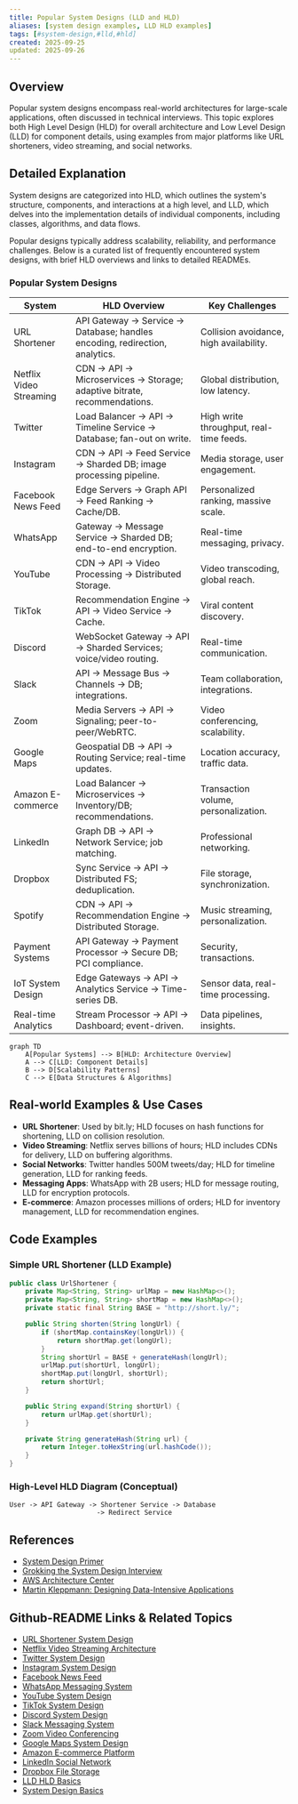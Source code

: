 ```yaml
---
title: Popular System Designs (LLD and HLD)
aliases: [system design examples, LLD HLD examples]
tags: [#system-design,#lld,#hld]
created: 2025-09-25
updated: 2025-09-26
---
```


## Overview

Popular system designs encompass real-world architectures for large-scale applications, often discussed in technical interviews. This topic explores both High Level Design (HLD) for overall architecture and Low Level Design (LLD) for component details, using examples from major platforms like URL shorteners, video streaming, and social networks.

## Detailed Explanation

System designs are categorized into HLD, which outlines the system's structure, components, and interactions at a high level, and LLD, which delves into the implementation details of individual components, including classes, algorithms, and data flows.

Popular designs typically address scalability, reliability, and performance challenges. Below is a curated list of frequently encountered system designs, with brief HLD overviews and links to detailed READMEs.

### Popular System Designs

| System | HLD Overview | Key Challenges |
|--------|--------------|----------------|
| URL Shortener | API Gateway -> Service -> Database; handles encoding, redirection, analytics. | Collision avoidance, high availability. |
| Netflix Video Streaming | CDN -> API -> Microservices -> Storage; adaptive bitrate, recommendations. | Global distribution, low latency. |
| Twitter | Load Balancer -> API -> Timeline Service -> Database; fan-out on write. | High write throughput, real-time feeds. |
| Instagram | CDN -> API -> Feed Service -> Sharded DB; image processing pipeline. | Media storage, user engagement. |
| Facebook News Feed | Edge Servers -> Graph API -> Feed Ranking -> Cache/DB. | Personalized ranking, massive scale. |
| WhatsApp | Gateway -> Message Service -> Sharded DB; end-to-end encryption. | Real-time messaging, privacy. |
| YouTube | CDN -> API -> Video Processing -> Distributed Storage. | Video transcoding, global reach. |
| TikTok | Recommendation Engine -> API -> Video Service -> Cache. | Viral content discovery. |
| Discord | WebSocket Gateway -> API -> Sharded Services; voice/video routing. | Real-time communication. |
| Slack | API -> Message Bus -> Channels -> DB; integrations. | Team collaboration, integrations. |
| Zoom | Media Servers -> API -> Signaling; peer-to-peer/WebRTC. | Video conferencing, scalability. |
| Google Maps | Geospatial DB -> API -> Routing Service; real-time updates. | Location accuracy, traffic data. |
| Amazon E-commerce | Load Balancer -> Microservices -> Inventory/DB; recommendations. | Transaction volume, personalization. |
| LinkedIn | Graph DB -> API -> Network Service; job matching. | Professional networking. |
| Dropbox | Sync Service -> API -> Distributed FS; deduplication. | File storage, synchronization. |
| Spotify | CDN -> API -> Recommendation Engine -> Distributed Storage. | Music streaming, personalization. |
| Payment Systems | API Gateway -> Payment Processor -> Secure DB; PCI compliance. | Security, transactions. |
| IoT System Design | Edge Gateways -> API -> Analytics Service -> Time-series DB. | Sensor data, real-time processing. |
| Real-time Analytics | Stream Processor -> API -> Dashboard; event-driven. | Data pipelines, insights. |

```mermaid
graph TD
    A[Popular Systems] --> B[HLD: Architecture Overview]
    A --> C[LLD: Component Details]
    B --> D[Scalability Patterns]
    C --> E[Data Structures & Algorithms]
```

## Real-world Examples & Use Cases

- **URL Shortener**: Used by bit.ly; HLD focuses on hash functions for shortening, LLD on collision resolution.
- **Video Streaming**: Netflix serves billions of hours; HLD includes CDNs for delivery, LLD on buffering algorithms.
- **Social Networks**: Twitter handles 500M tweets/day; HLD for timeline generation, LLD for ranking feeds.
- **Messaging Apps**: WhatsApp with 2B users; HLD for message routing, LLD for encryption protocols.
- **E-commerce**: Amazon processes millions of orders; HLD for inventory management, LLD for recommendation engines.

## Code Examples

### Simple URL Shortener (LLD Example)

```java
public class UrlShortener {
    private Map<String, String> urlMap = new HashMap<>();
    private Map<String, String> shortMap = new HashMap<>();
    private static final String BASE = "http://short.ly/";

    public String shorten(String longUrl) {
        if (shortMap.containsKey(longUrl)) {
            return shortMap.get(longUrl);
        }
        String shortUrl = BASE + generateHash(longUrl);
        urlMap.put(shortUrl, longUrl);
        shortMap.put(longUrl, shortUrl);
        return shortUrl;
    }

    public String expand(String shortUrl) {
        return urlMap.get(shortUrl);
    }

    private String generateHash(String url) {
        return Integer.toHexString(url.hashCode());
    }
}
```

### High-Level HLD Diagram (Conceptual)

```
User -> API Gateway -> Shortener Service -> Database
                      -> Redirect Service
```

## References

- [System Design Primer](https://github.com/donnemartin/system-design-primer)
- [Grokking the System Design Interview](https://www.educative.io/courses/grokking-the-system-design-interview)
- [AWS Architecture Center](https://aws.amazon.com/architecture/)
- [Martin Kleppmann: Designing Data-Intensive Applications](https://dataintensive.net/)

## Github-README Links & Related Topics

- [URL Shortener System Design](url-shortener-system-design/)
- [Netflix Video Streaming Architecture](netflix-video-streaming-architecture/)
- [Twitter System Design](twitter-system-design/)
- [Instagram System Design](instagram-system-design/)
- [Facebook News Feed](facebook-news-feed/)
- [WhatsApp Messaging System](whatsapp-messaging-system/)
- [YouTube System Design](youtube-system-design/)
- [TikTok System Design](tiktok-system-design/)
- [Discord System Design](discord-system-design/)
- [Slack Messaging System](slack-messaging-system/)
- [Zoom Video Conferencing](zoom-video-conferencing/)
- [Google Maps System Design](google-maps-system-design/)
- [Amazon E-commerce Platform](amazon-e-commerce-platform/)
- [LinkedIn Social Network](linkedin-social-network/)
- [Dropbox File Storage](dropbox-file-storage/)
- [LLD HLD Basics](lld-hld-basics/)
- [System Design Basics](system-design-basics/)